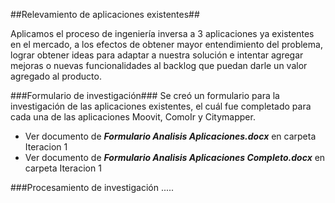 ##Relevamiento de aplicaciones existentes##

Aplicamos el proceso de ingeniería inversa a 3 aplicaciones ya existentes en el mercado, a los efectos de obtener mayor entendimiento del problema, lograr obtener ideas para adaptar a nuestra solución e intentar agregar mejoras o nuevas funcionalidades al backlog que puedan darle un valor agregado al producto.

###Formulario de investigación###
Se creó un formulario para la investigación de las aplicaciones existentes, el cuál fue completado para cada una de las aplicaciones Moovit, ComoIr y Citymapper.
- Ver documento de ***Formulario Analisis Aplicaciones.docx*** en carpeta Iteracion 1
- Ver documento de ***Formulario Analisis Aplicaciones Completo.docx*** en carpeta Iteracion 1

###Procesamiento de investigación
.....